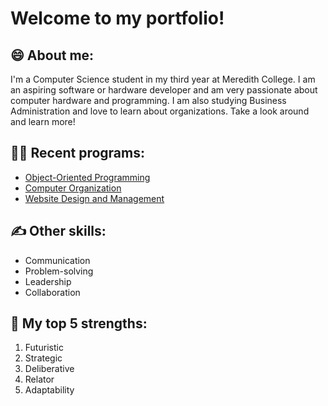 <h1>Welcome to my portfolio!</h1>

<h2>😄 About me:</h2>
<p>I'm a Computer Science student in my third year at Meredith College. I am an aspiring software or hardware developer and am very passionate about computer hardware and programming. I am also studying Business Administration and love to learn about organizations. Take a look around and learn more!</p>

<h2>👩‍🏫 Recent programs:</h2>
<ul>
  <li><a href="https://github.com/hringham/CS-212.git">Object-Oriented Programming</a></li>
  <li><a href="https://github.com/hringham/CS-311.git">Computer Organization</a></li>
  <li><a href="https://github.com/hringham/CS-156.git">Website Design and Management</a></li>
</ul>

<h2>✍ Other skills:</h2>
<ul>
  <li>Communication</li>
  <li>Problem-solving</li>
  <li>Leadership</li>
  <li>Collaboration</li>
</ul>

<h2>💪 My top 5 strengths:</h2>
<ol>
  <li>Futuristic</li>
  <li>Strategic</li>
  <li>Deliberative</li>
  <li>Relator</li>
  <li>Adaptability</li>
</ol>
